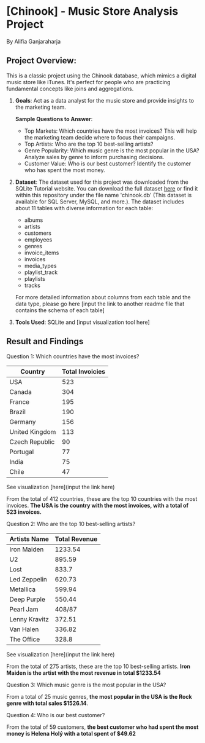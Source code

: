 # [Chinook] - Music Store Analysis Project
By Alifia Ganjaraharja

## Project Overview:
This is a classic project using the Chinook database, which mimics a digital music store like iTunes. It's perfect for people who are practicing fundamental concepts like joins and aggregations. 
1. **Goals**: Act as a data analyst for the music store and provide insights to the marketing team.

   **Sample Questions to Answer**:
    - Top Markets: Which countries have the most invoices? This will help the marketing team decide where to focus their campaigns.
    - Top Artists: Who are the top 10 best-selling artists?
    - Genre Popularity: Which music genre is the most popular in the USA? Analyze sales by genre to inform purchasing decisions.
    - Customer Value: Who is our best customer? Identify the customer who has spent the most money.
  
2. **Dataset**: The dataset used for this project was downloaded from the SQLite Tutorial website. You can download the full dataset [here](https://www.sqlitetutorial.net/sqlite-sample-database/) or find it within this repository under the file name 'chinook.db' (This dataset is available for SQL Server, MySQL, and more.). The dataset includes about 11 tables with diverse information for each table:
   - albums
   - artists
   - customers
   - employees
   - genres
   - invoice_items
   - invoices
   - media_types
   - playlist_track
   - playlists
   - tracks

    For more detailed information about columns from each table and the data type, please go here [input the link to another readme file that contains the schema of each table]

3. **Tools Used**: SQLite and [input visualization tool here]

## Result and Findings

Question 1: Which countries have the most invoices?

| **Country**                 | **Total Invoicies**        |
|-----------------------------|----------------------------|
| USA                         | 523                        |
| Canada                      | 304                        |
| France                      | 195                        |
| Brazil                      | 190                        |
| Germany                     | 156                        |
| United Kingdom              | 113                        |
| Czech Republic              | 90                         |
| Portugal                    | 77                         |
| India                       | 75                         |
| Chile                       | 47                         |
See visualization [here](input the link here)

From the total of 412 countries, these are the top 10 countries with the most invoices. **The USA is the country with the most invoices, with a total of 523 invoices.**

Question 2: Who are the top 10 best-selling artists?

| **Artists Name**                 | **Total Revenue**        |
|----------------------------------|--------------------------|
| Iron Maiden                      | 1233.54                  |
| U2                               | 895.59                   |
| Lost                             | 833.7                    |
| Led Zeppelin                     | 620.73                   |
| Metallica                        | 599.94                   |
| Deep Purple                      | 550.44                   |
| Pearl Jam                        | 408/87                   |
| Lenny Kravitz                    | 372.51                   |
| Van Halen                        | 336.82                   |
| The Office                       | 328.8                    |
See visualization [here](input the link here)

From the total of 275 artists, these are the top 10 best-selling artists. **Iron Maiden is the artist with the most revenue in total $1233.54**

Question 3: Which music genre is the most popular in the USA?

From a total of 25 music genres, **the most popular in the USA is the Rock genre with total sales $1526.14**.

Question 4: Who is our best customer?

From the total of 59 customers, **the best customer who had spent the most money is Helena Holý with a total spent of $49.62**
